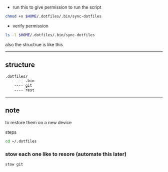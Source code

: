 
- run this to give permission to run the script  

```bash
chmod +x $HOME/.dotfiles/.bin/sync-dotfiles
```

- verify permission

```bash
ls -l $HOME/.dotfiles/.bin/sync-dotfiles
```

also the structrue is like this 

---
## structure 

```bash
.dotfiles/
    ---- .bin
    ---- git
    ---- rest
```

---

## note

to restore them on a new device 

steps

```bash
cd ~/.dotfiles
```


### stow each one like to resore (automate this later)

```bash
stow git
```